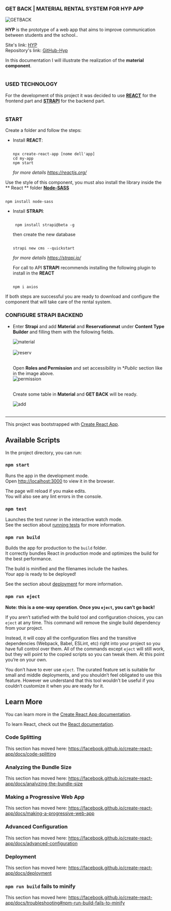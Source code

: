 ### GET BACK | MATERIAL RENTAL SYSTEM FOR HYP APP

![GETBACK](https://github.com/marcontino/getback/blob/master/screenshots/getback.png)

**HYP** is the prototype of a web app that aims to improve communication between students and the school..

Site's link: [HYP](https://happy-beaver-hyp.netlify.com/) <br/>
Repository's link: [GitHub-Hyp](https://github.com/icate95/HYP2)

In this documentation I will illustrate the realization of the **material component**.

#

### USED TECHNOLOGY

For the development of this project it was decided to use **[REACT](https://reactjs.org/)** for the frontend part and **[STRAPI](https://strapi.io/documentation/3.0.0-beta.x/)** for the backend part.

#

### START 

Create a folder and follow the steps:

* Install **REACT**:
  ```

  npx create-react-app [nome dell'app]
  cd my-app
  npm start

  ```
  _for more details https://reactjs.org/_
  
  
 Use the style of this component, you must also install the library inside the ** React ** folder **[Node-SASS](https://www.npmjs.com/package/node-sass)**

  ```

  npm install node-sass

  ```
  
  
  
* Install **STRAPI**:
  
  ``` 
  
   npm install strapi@beta -g
  
  ```
  then create the new database
  
  ```
  
  strapi new cms --quickstart
  
  ```
  
  _for more details https://strapi.io/_
  
   For call to API **STRAPI** recommends installing the following plugin to install in the **REACT**

   ```

   npm i axios

   ```
  
  
  
If both steps are successful you are ready to download and configure the component that will take care of the rental system.

### CONFIGURE STRAPI BACKEND

* Enter **Strapi** and add **Material** and **Reservationmat** under **Content Type Builder** and filling them with the following fields.<br/>

  ![material](https://github.com/marcontino/getback/blob/master/screenshots/material.png)<br/><br/>
  ![reserv](https://github.com/marcontino/getback/blob/master/screenshots/reservationmat.png) <br/><br/>
  
  Open **Roles and Permission** and set accessibility in **Public* section like in the image above.<br/>
  ![permission](https://github.com/marcontino/getback/blob/master/screenshots/permissions.png) <br/><br/>
  
  Create some table in **Material** and **GET BACK** will be ready.
  
  ![add](https://github.com/marcontino/getback/blob/master/screenshots/add.png) <br/><br/>



-------------------------------------------------------------------------------------------------------

This project was bootstrapped with [Create React App](https://github.com/facebook/create-react-app).

## Available Scripts

In the project directory, you can run:

### `npm start`

Runs the app in the development mode.<br>
Open [http://localhost:3000](http://localhost:3000) to view it in the browser.

The page will reload if you make edits.<br>
You will also see any lint errors in the console.

### `npm test`

Launches the test runner in the interactive watch mode.<br>
See the section about [running tests](https://facebook.github.io/create-react-app/docs/running-tests) for more information.

### `npm run build`

Builds the app for production to the `build` folder.<br>
It correctly bundles React in production mode and optimizes the build for the best performance.

The build is minified and the filenames include the hashes.<br>
Your app is ready to be deployed!

See the section about [deployment](https://facebook.github.io/create-react-app/docs/deployment) for more information.

### `npm run eject`

**Note: this is a one-way operation. Once you `eject`, you can’t go back!**

If you aren’t satisfied with the build tool and configuration choices, you can `eject` at any time. This command will remove the single build dependency from your project.

Instead, it will copy all the configuration files and the transitive dependencies (Webpack, Babel, ESLint, etc) right into your project so you have full control over them. All of the commands except `eject` will still work, but they will point to the copied scripts so you can tweak them. At this point you’re on your own.

You don’t have to ever use `eject`. The curated feature set is suitable for small and middle deployments, and you shouldn’t feel obligated to use this feature. However we understand that this tool wouldn’t be useful if you couldn’t customize it when you are ready for it.

## Learn More

You can learn more in the [Create React App documentation](https://facebook.github.io/create-react-app/docs/getting-started).

To learn React, check out the [React documentation](https://reactjs.org/).

### Code Splitting

This section has moved here: https://facebook.github.io/create-react-app/docs/code-splitting

### Analyzing the Bundle Size

This section has moved here: https://facebook.github.io/create-react-app/docs/analyzing-the-bundle-size

### Making a Progressive Web App

This section has moved here: https://facebook.github.io/create-react-app/docs/making-a-progressive-web-app

### Advanced Configuration

This section has moved here: https://facebook.github.io/create-react-app/docs/advanced-configuration

### Deployment

This section has moved here: https://facebook.github.io/create-react-app/docs/deployment

### `npm run build` fails to minify

This section has moved here: https://facebook.github.io/create-react-app/docs/troubleshooting#npm-run-build-fails-to-minify
